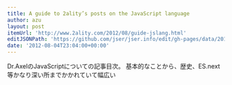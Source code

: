 ```yaml
---
title: A guide to 2ality’s posts on the JavaScript language
author: azu
layout: post
itemUrl: 'http://www.2ality.com/2012/08/guide-jslang.html'
editJSONPath: 'https://github.com/jser/jser.info/edit/gh-pages/data/2012/08/index.json'
date: '2012-08-04T23:04:00+00:00'
---
```

Dr.AxelのJavaScriptについての記事目次。
基本的なことから、歴史、ES.next等かなり深い所までかかれていて幅広い
